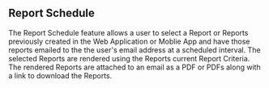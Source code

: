 ## Report Schedule

The Report Schedule feature allows a user to select a Report or Reports previously created in the Web Application or Moblie App and have those reports emailed to the the user's email address at a scheduled interval. The selected Reports are rendered using the Reports current Report Criteria. The rendered Reports are attached to an email as a PDF or PDFs along with a link to download the Reports.




